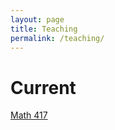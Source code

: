 ```yaml
---
layout: page
title: Teaching
permalink: /teaching/
---
```


# Current

[Math 417](/teaching/math417.md)
